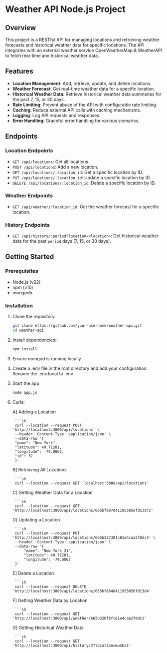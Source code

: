# Weather API Node.js Project

## Overview
This project is a RESTful API for managing locations and retrieving weather forecasts and historical weather data for specific locations. The API integrates with an external weather service OpenWeatherMap & WeatherAPI to fetch real-time and historical weather data .

## Features
- **Location Management**: Add, retrieve, update, and delete locations.
- **Weather Forecast**: Get real-time weather data for a specific location.
- **Historical Weather Data**: Retrieve historical weather data summaries for the past 7, 15, or 30 days.
- **Rate Limiting**: Prevent abuse of the API with configurable rate limiting.
- **Caching**: Reduce external API calls with caching mechanisms.
- **Logging**: Log API requests and responses.
- **Error Handling**: Graceful error handling for various scenarios.

## Endpoints
### Location Endpoints
- `GET /api/locations`: Get all locations.
- `POST /api/locations`: Add a new location.
- `GET /api/locations/:location_id`: Get a specific location by ID.
- `PUT /api/locations/:location_id`: Update a specific location by ID.
- `DELETE /api/locations/:location_id`: Delete a specific location by ID.

### Weather Endpoints
- `GET /api/weather/:location_id`: Get the weather forecast for a specific location.

### History Endpoints
- `GET /api/history/:period?location=<location>`: Get historical weather data for the past `period` days (7, 15, or 30 days).

## Getting Started
### Prerequisites
- Node.js (v22)
- npm (v10)
- mongodb

### Installation
1. Clone the repository:
   ```sh
   git clone https://github.com/your-username/weather-api.git
   cd weather-api

2. Install dependencies::
    ```sh
    npm install

3. Ensure mongod is running locally

4. Create a .env file in the root directory and add your configuration:
   Rename the .env.local to .env

5. Start the app
   ```sh
   node app.js

5. Curls:
    
    A] Adding a Location

        ```sh
        curl --location --request POST 'http://localhost:3000/api/locations' \
        --header 'Content-Type: application/json' \
        --data-raw '{
        "name": "New York",
        "latitude": 40.71281,
        "longitude": -74.0062,
        "id": 32
        }'

    B] Retrieving All Locations
    
        ```sh
        curl --location --request GET 'localhost:3000/api/locations'

    C] Getting Weather Data for a Location
    
        ```sh
        curl --location --request GET 'http://localhost:3000/api/locations/665bf897d411955856fd13d72'

    D] Updating a Location
    
        ```sh
        curl --location --request PUT 'http://localhost:3000/api/locations/665b32738fc81e4caa2f0dc4' \
        --header 'Content-Type: application/json' \
        --data-raw '{
            "name": "New York 21",
            "latitude": 40.71281,
            "longitude": -74.0062
        }'

    E] Delete a Location
    
        ```sh
        curl --location --request DELETE 'http://localhost:3000/api/locations/665bf884d411955856fd13d4'

    F] Getting Weather Data by Location
    
        ```sh
        curl --location --request GET 'http://localhost:3000/api/weather/665b326f8fc81e4caa2f0dc2'

    G] Getting Historical Weather Data
    
        ```sh
        curl --location --request GET 'http://localhost:3000/api/history/3?location=mumbai'


